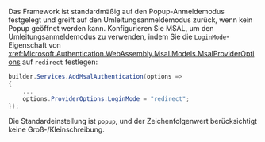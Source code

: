 Das Framework ist standardmäßig auf den Popup-Anmeldemodus festgelegt und greift auf den Umleitungsanmeldemodus zurück, wenn kein Popup geöffnet werden kann. Konfigurieren Sie MSAL, um den Umleitungsanmeldemodus zu verwenden, indem Sie die `LoginMode`-Eigenschaft von <xref:Microsoft.Authentication.WebAssembly.Msal.Models.MsalProviderOptions> auf `redirect` festlegen:

```csharp
builder.Services.AddMsalAuthentication(options =>
{
    ...
    options.ProviderOptions.LoginMode = "redirect";
});
```

Die Standardeinstellung ist `popup`, und der Zeichenfolgenwert berücksichtigt keine Groß-/Kleinschreibung.
